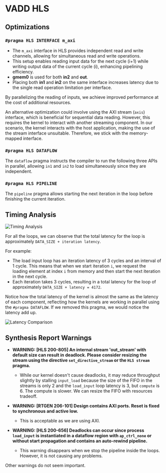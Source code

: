# VADD HLS

## Optimizations

### `#pragma HLS INTERFACE m_axi`
- The `m_axi` interface in HLS provides independent read and write channels, allowing for simultaneous read and write operations.
- This setup enables reading input data for the next cycle (i+1) while writing output data of the current cycle (i), enhancing pipelining efficiency.
- **gmem0** is used for both **in2** and **out**.
- Placing both **in1** and **in2** on the same interface increases latency due to the single read operation limitation per interface.

By parallelizing the reading of inputs, we achieve improved performance at the cost of additional resources.

An alternative optimization could involve using the AXI stream (`axis`) interface, which is beneficial for sequential data reading. However, this requires the kernel to interact with another streaming component. In our scenario, the kernel interacts with the host application, making the use of the stream interface unsuitable. Therefore, we stick with the memory-mapped interface.

### `#pragma HLS DATAFLOW`
The `dataflow` pragma instructs the compiler to run the following three APIs in parallel, allowing `in1` and `in2` to load simultaneously since they are independent.

### `#pragma HLS PIPELINE`
The `pipeline` pragma allows starting the next iteration in the loop before finishing the current iteration.

## Timing Analysis

![Timing Analysis](https://github.com/user-attachments/assets/7e031e93-0985-465b-b9b7-8a281df56e82)

For all the loops, we can observe that the total latency for the loop is approximately `DATA_SIZE + iteration latency`.

For example:
- The load input loop has an iteration latency of 3 cycles and an interval of 1 cycle. This means that when we start iteration `i`, we request the loading element at index `i` from memory and then start the next iteration in the next cycle.
- Each iteration takes 3 cycles, resulting in a total latency for the loop of approximately `DATA_SIZE + latency = 4172`.

Notice how the total latency of the kernel is almost the same as the latency of each component, reflecting how the kernels are working in parallel using the `#pragma DATAFLOW`. If we removed this pragma, we would notice the latency add up.

![Latency Comparison](https://github.com/user-attachments/assets/7dacc473-2702-47e5-8f62-01859ad999db)

## Synthesis Report Warnings

- **WARNING: [HLS 200-805] An internal stream 'out_stream' with default size can result in deadlock. Please consider resizing the stream using the directive `set_directive_stream` or the `HLS stream` pragma.** 
  - While our kernel doesn't cause deadlocks, it may reduce throughput slightly by stalling `input_load` because the size of the FIFO in the streams is only 2 and the `load_input` loop latency is 3, but `compute` is 6. The compute is slower. We can resize the FIFO with resources tradeoff.

- **WARNING: [RTGEN 206-101] Design contains AXI ports. Reset is fixed to synchronous and active low.** 
  - This is acceptable as we are using AXI.

- **WARNING: [HLS 200-656] Deadlocks can occur since process `load_input` is instantiated in a dataflow region with `ap_ctrl_none` or without start propagation and contains an auto-rewind pipeline.**
  - This warning disappears when we stop the pipeline inside the loops. However, it is not causing any problems.

Other warnings do not seem important.
